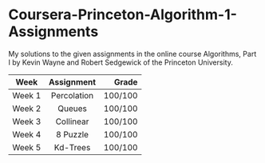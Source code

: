 # Coursera-Princeton-Algorithm-1-Assignments
My solutions to the given assignments in the online course Algorithms, Part I by Kevin Wayne and Robert Sedgewick of the Princeton University.

| Week          | Assignment    |Grade  |
| ------------- |:-------------:| -----:|
| Week 1        | Percolation   |100/100| 
| Week 2        | Queues        |100/100| 
| Week 3        | Collinear     |100/100|
| Week 4        | 8 Puzzle      |100/100|
| Week 5        | Kd-Trees      |100/100|
